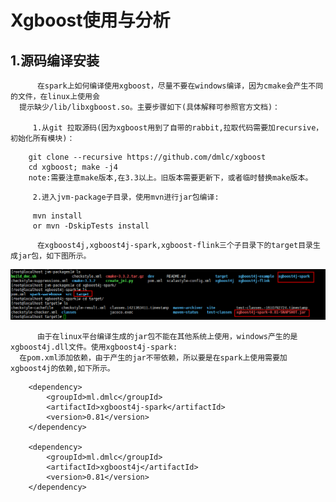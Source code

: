Xgboost使用与分析
===
1.源码编译安装
---  
          在spark上如何编译使用xgboost，尽量不要在windows编译，因为cmake会产生不同的文件，在linux上使用会  
      提示缺少/lib/libxgboost.so。主要步骤如下(具体解释可参照官方文档)：
      
         1.从git 拉取源码(因为xgboost用到了自带的rabbit,拉取代码需要加recursive，初始化所有模块)：
```
    git clone --recursive https://github.com/dmlc/xgboost
    cd xgboost; make -j4
    note:需要注意make版本,在3.3以上。旧版本需要更新下，或者临时替换make版本。
```
      
         2.进入jvm-package子目录，使用mvn进行jar包编译:
```
     mvn install
     or mvn -DskipTests install
```
          在xgboost4j,xgboost4j-spark,xgboost-flink三个子目录下的target目录生成jar包，如下图所示。
   ![png](https://github.com/baolinji/Xgboost-spark-tutorial/blob/master/linux_image.png)

          由于在linux平台编译生成的jar包不能在其他系统上使用，windows产生的是xgboost4j.dll文件。使用xgboost4j-spark:  
      在pom.xml添加依赖，由于产生的jar不带依赖，所以要是在spark上使用需要加xgboost4j的依赖,如下所示。
```
    <dependency>
        <groupId>ml.dmlc</groupId>
        <artifactId>xgboost4j-spark</artifactId>
        <version>0.81</version>
    </dependency>

    <dependency>
        <groupId>ml.dmlc</groupId>
        <artifactId>xgboost4j</artifactId>
        <version>0.81</version>
    </dependency>
```
